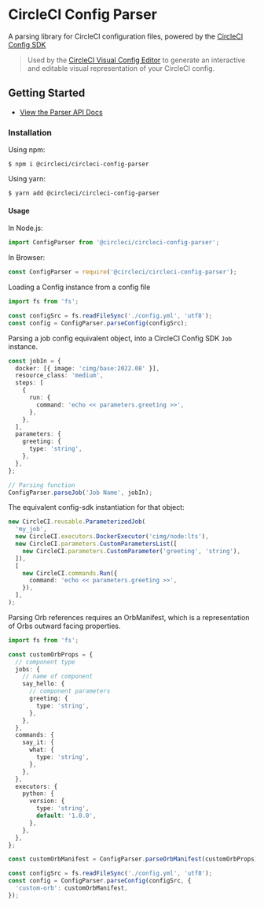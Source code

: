 # CircleCI Config Parser

A parsing library for CircleCI configuration files, powered by the
[CircleCI Config SDK](https://github.com/CircleCI-Public/circleci-config-sdk-ts)

> Used by the
> [CircleCI Visual Config Editor](https://github.com/CircleCI-Public/visual-config-editor)
> to generate an interactive and editable visual representation of your CircleCI
> config.

## Getting Started

- [View the Parser API Docs](#)

### Installation

Using npm:

```shell
$ npm i @circleci/circleci-config-parser
```

Using yarn:

```shell
$ yarn add @circleci/circleci-config-parser
```

#### Usage

In Node.js:

```typescript
import ConfigParser from '@circleci/circleci-config-parser';
```

In Browser:

```javascript
const ConfigParser = require('@circleci/circleci-config-parser');
```

Loading a Config instance from a config file

```typescript
import fs from 'fs';

const configSrc = fs.readFileSync('./config.yml', 'utf8');
const config = ConfigParser.parseConfig(configSrc);
```

Parsing a job config equivalent object, into a CircleCI Config SDK `Job`
instance.

```typescript
const jobIn = {
  docker: [{ image: 'cimg/base:2022.08' }],
  resource_class: 'medium',
  steps: [
    {
      run: {
        command: 'echo << parameters.greeting >>',
      },
    },
  ],
  parameters: {
    greeting: {
      type: 'string',
    },
  },
};

// Parsing function
ConfigParser.parseJob('Job Name', jobIn);
```

The equivalent config-sdk instantiation for that object:

```typescript
new CircleCI.reusable.ParameterizedJob(
  'my_job',
  new CircleCI.executors.DockerExecutor('cimg/node:lts'),
  new CircleCI.parameters.CustomParametersList([
    new CircleCI.parameters.CustomParameter('greeting', 'string'),
  ]),
  [
    new CircleCI.commands.Run({
      command: 'echo << parameters.greeting >>',
    }),
  ],
);
```

Parsing Orb references requires an OrbManifest, which is a representation of
Orbs outward facing properties.

```typescript
import fs from 'fs';

const customOrbProps = {
  // component type
  jobs: {
    // name of component
    say_hello: {
      // component parameters
      greeting: {
        type: 'string',
      },
    },
  },
  commands: {
    say_it: {
      what: {
        type: 'string',
      },
    },
  },
  executors: {
    python: {
      version: {
        type: 'string',
        default: '1.0.0',
      },
    },
  },
};

const customOrbManifest = ConfigParser.parseOrbManifest(customOrbProps);

const configSrc = fs.readFileSync('./config.yml', 'utf8');
const config = ConfigParser.parseConfig(configSrc, {
  'custom-orb': customOrbManifest,
});
```
